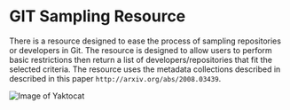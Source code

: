 # GIT Sampling Resource
There is a resource designed to ease the process of sampling repositories or developers in Git. The resource is designed to allow users to perform basic restrictions then return a list of developers/repositories that fit the selected criteria. The resource uses the metadata collections described in described in this paper `http://arxiv.org/abs/2008.03439`.

![Image of Yaktocat](https://github.com/atutko2/msr-challenge/blob/master/Sampling%20Resource.png)
